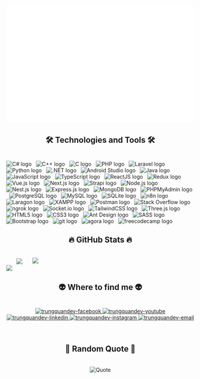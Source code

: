 <!-- Trungquandev -->
<a href="#" target="_blank">
  <img src="svg/canhdev.svg" width="1200" alt="canhdev-official" />
</a>

<h2 align="center">🛠 Technologies and Tools 🛠</h2>
<br>
<!-- https://simpleicons.org/ -->
<span><img src="https://img.shields.io/badge/C%23-282C34?logo=c-sharp&logoColor=239120" alt="C# logo" title="C#" height="25" /></span>
&nbsp;
<span><img src="https://img.shields.io/badge/C++-282C34?logo=c%2B%2B&logoColor=00599C" alt="C++ logo" title="C++" height="25" /></span>
&nbsp;
<span><img src="https://img.shields.io/badge/C-282C34?logo=c&logoColor=A8B9CC" alt="C logo" title="C" height="25" /></span>
&nbsp;
<span><img src="https://img.shields.io/badge/PHP-282C34?logo=php&logoColor=777BB4" alt="PHP logo" title="PHP" height="25" /></span>
&nbsp;
<span><img src="https://img.shields.io/badge/Laravel-282C34?logo=laravel&logoColor=FF2D20" alt="Laravel logo" title="Laravel" height="25" /></span>
&nbsp;
<span><img src="https://img.shields.io/badge/Python-282C34?logo=python&logoColor=3776AB" alt="Python logo" title="Python" height="25" /></span>
&nbsp;
<span><img src="https://img.shields.io/badge/.NET-282C34?logo=.NET&logoColor=5C2D91" alt=".NET logo" title=".NET" height="25" /></span>
&nbsp;
<span><img src="https://img.shields.io/badge/Android%20Studio-282C34?logo=android-studio&logoColor=3DDC84" alt="Android Studio logo" title="Android Studio" height="25" /></span>
&nbsp;
<span><img src="https://img.shields.io/badge/Java-282C34?logo=java&logoColor=007396" alt="Java logo" title="Java" height="25" /></span>
&nbsp;
<span><img src="https://img.shields.io/badge/JavaScript-282C34?logo=javascript&logoColor=F7DF1E" alt="JavaScript logo" title="JavaScript" height="25" /></span>
&nbsp;
<span><img src="https://img.shields.io/badge/TypeScript-282C34?logo=typescript&logoColor=3178C6" alt="TypeScript logo" title="TypeScript" height="25" /></span>
&nbsp;
<span><img src="https://img.shields.io/badge/ReactJS-282C34?logo=react&logoColor=61DAFB" alt="ReactJS logo" title="ReactJS" height="25" /></span>
&nbsp;
<span><img src="https://img.shields.io/badge/Redux-282C34?logo=redux&logoColor=764ABC" alt="Redux logo" title="Redux" height="25" /></span>
&nbsp;
<span><img src="https://img.shields.io/badge/Vue.js-282C34?logo=vue.js&logoColor=4FC08D" alt="Vue.js logo" title="Vue.js" height="25" /></span>
&nbsp;
<span><img src="https://img.shields.io/badge/Next.js-282C34?logo=next.js&logoColor=FFFFFF" alt="Next.js logo" title="Next.js" height="25" /></span>
&nbsp;
<span><img src="https://img.shields.io/badge/Strapi-282C34?logo=strapi&logoColor=22A7F0" alt="Strapi logo" title="Strapi" height="25" /></span>
&nbsp;
<span><img src="https://img.shields.io/badge/Node.js-282C34?logo=node.js&logoColor=00F200" alt="Node.js logo" title="Node.js" height="25" /></span>
&nbsp;
<span><img src="https://img.shields.io/badge/Nest.js-282C34?logo=nestjs&logoColor=E0234E" alt="Nest.js logo" title="Nest.js" height="25" /></span>
&nbsp;
<span><img src="https://img.shields.io/badge/Express-282C34?logo=express&logoColor=FFFFFF" alt="Express.js logo" title="Express.js" height="25" /></span>
&nbsp;
<span><img src="https://img.shields.io/badge/MongoDB-282C34?logo=mongodb&logoColor=47A248" alt="MongoDB logo" title="MongoDB" height="25" /></span>
&nbsp;
<span><img src="https://img.shields.io/badge/PHPMyAdmin-282C34?logo=phpMyAdmin&logoColor=6BB4B1" alt="PHPMyAdmin logo" title="PHPMyAdmin" height="25" /></span>
&nbsp;
<span><img src="https://img.shields.io/badge/PostgreSQL-282C34?logo=postgresql&logoColor=336791" alt="PostgreSQL logo" title="PostgreSQL" height="25" /></span>
&nbsp;
<span><img src="https://img.shields.io/badge/MySQL-282C34?logo=mysql&logoColor=4479A1" alt="MySQL logo" title="MySQL" height="25" /></span>
&nbsp;
<span><img src="https://img.shields.io/badge/SQLite-282C34?logo=sqlite&logoColor=003B57" alt="SQLite logo" title="SQLite" height="25" /></span>
&nbsp;
<span><img src="https://img.shields.io/badge/n8n-282C34?logo=n8n&logoColor=22A7F0" alt="n8n logo" title="n8n" height="25" /></span>
&nbsp;
<span><img src="https://img.shields.io/badge/Laragon-282C34?logo=laragon&logoColor=00A88B" alt="Laragon logo" title="Laragon" height="25" /></span>
&nbsp;
<span><img src="https://img.shields.io/badge/XAMPP-282C34?logo=xampp&logoColor=00A88B" alt="XAMPP logo" title="XAMPP" height="25" /></span>
&nbsp;
<span><img src="https://img.shields.io/badge/Postman-282C34?logo=postman&logoColor=FF6C37" alt="Postman logo" title="Postman" height="25" /></span>
&nbsp;
<span><img src="https://img.shields.io/badge/Stack%20Overflow-282C34?logo=stack-overflow&logoColor=F58025" alt="Stack Overflow logo" title="Stack Overflow" height="25" /></span>
&nbsp;
<span><img src="https://img.shields.io/badge/ngrok-282C34?logo=ngrok&logoColor=00A88B" alt="ngrok logo" title="ngrok" height="25" /></span>
&nbsp;
<span><img src="https://img.shields.io/badge/Socket.io-282C34?logo=socket.io&logoColor=FFFFFF" alt="Socket.io logo" title="Socket.io" height="25" /></span>
&nbsp;
<span><img src="https://img.shields.io/badge/Tailwind%20CSS-282C34?logo=tailwind-css&logoColor=38B2AC" alt="TailwindCSS logo" title="TailwindCSS" height="25" /></span>
&nbsp;
<span><img src="https://img.shields.io/badge/Three.js-282C34?logo=three.js&logoColor=FFFFFF" alt="Three.js logo" title="Three.js" height="25" /></span>
&nbsp;
<span><img src="https://img.shields.io/badge/HTML5-282C34?logo=html5&logoColor=E34F26" alt="HTML5 logo" title="HTML5" height="25" /></span>
&nbsp;
<span><img src="https://img.shields.io/badge/CSS3-282C34?logo=css3&logoColor=1572B6" alt="CSS3 logo" title="CSS3" height="25" /></span>
&nbsp;
<span><img src="https://img.shields.io/badge/Ant%20Design-282C34?logo=ant-design&logoColor=0170FE" alt="Ant Design logo" title="Ant Design" height="25" /></span>
&nbsp;
<span><img src="https://img.shields.io/badge/Sass-282C34?logo=sass&logoColor=CC6699" alt="SASS logo" title="SASS" height="25" /></span>
&nbsp;
<span><img src="https://img.shields.io/badge/Bootstrap-282C34?logo=bootstrap&logoColor=7952B3" alt="Bootstrap logo" title="Bootstrap" height="25" /></span>
&nbsp;
<span><img src="https://img.shields.io/badge/git-282C34?logo=git&logoColor=F05032" alt="git logo" title="git" height="25" /></span>
&nbsp;
<span><img src="https://img.shields.io/badge/agora-282C34?logo=agora&logoColor=00A88B" alt="agora logo" title="agora" height="25" /></span>
&nbsp;
<span><img src="https://img.shields.io/badge/freecodecamp-282C34?logo=freecodecamp&logoColor=0A0A23" alt="freecodecamp logo" title="freecodecamp" height="25" /></span>
&nbsp;





<br>
<h2 align="center">🔥 GitHub Stats 🔥</h2>
<!-- https://github.com/anuraghazra/github-readme-stats -->
<br>
<div align=center>
  <a href="#" title="NDCdev">
    <img width="315" align="center" src="https://github-readme-stats.vercel.app/api/top-langs/?username=nguyenduccanh1523&hide=c%23,powershell,Mathematica,Ruby,Objective-C,Objective-C%2b%2b,Cuda&title_color=61dafb&text_color=ffffff&icon_color=61dafb&bg_color=20232a&langs_count=8&layout=compact&border_color=61dafb&hide_border=true" />
  </a>
  <a href="#" title="NDCdev">
    <img align="right" width="434" src="https://github-readme-stats.vercel.app/api?username=nguyenduccanh1523&show_icons=true&theme=react&border_color=61dafb&hide_border=true&rank_icon=github&include_all_commits=true" /> 
  </a>
  
</div>

<a href="#" title="NDCdev">
    <img align="center" width="434" src="https://github-readme-streak-stats.herokuapp.com/?user=nguyenduccanh1523&theme=react&hide_border=false" />
</a>

<br>
<h2 align="center">👽 Where to find me 👽</h2>
<br>
<!-- https://icons8.com -->
<div align="center">
  <!-- <a href="https://trungquandev.com" target="blank">
    <img width="90" height="90" src="images/logo-trungquandev-transparent-bg-192x192.png" alt="trungquandev-blog" />
  </a> -->
  <a href="https://facebook.com/nguyen.uc.canh.186227" target="blank">
    <img src="https://img.icons8.com/bubbles/100/000000/facebook-new.png" alt="trungquandev-facebook" />
  </a>
  <a href="https://youtube.com/@CảnhNguyễn-v9f" target="blank">
    <img src="https://img.icons8.com/bubbles/100/000000/youtube-squared.png" alt="trungquandev-youtube" />
  </a>
  <a href="https://www.linkedin.com/in/cảnh-nguyễn-648a79268/" target="blank">
    <img src="https://img.icons8.com/bubbles/100/000000/linkedin.png" alt="trungquandev-linkedin" />
  </a>
  <a href="https://instagram.com/duccank19_0_o" target="blank">
    <img src="https://img.icons8.com/bubbles/100/000000/instagram.png" alt="trungquandev-instagram" />
  </a>
  <a href="mailto:nguyenduccanh1523@gmail.com" target="top">
    <img src="https://img.icons8.com/bubbles/100/000000/apple-mail.png" alt="trungquandev-email" />
  </a>
</div>

<br>

<br>
<h2 align="center">📑 Random Quote 📑</h2>
<br>
<div align="center">
  <img src="https://github-readme-quotes-bay.vercel.app/quote?theme=dark" alt="Quote" />
</div>
